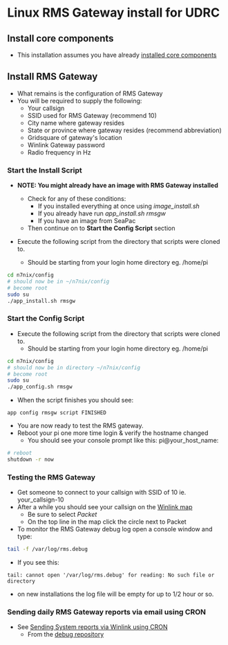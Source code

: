 # Linux RMS Gateway install for UDRC

## Install core components

* This installation assumes you have already [installed core components](https://github.com/nwdigitalradio/n7nix/blob/master/CORE_INSTALL.md)

## Install RMS Gateway

* What remains is the  configuration of RMS Gateway
* You will be required to supply the following:
  * Your callsign
  * SSID used for RMS Gateway (recommend 10)
  * City name where gateway resides
  * State or province where gateway resides (recommend abbreviation)
  * Gridsquare of gateway's location
  * Winlink Gateway password
  * Radio frequency in Hz

### Start the Install Script

* **NOTE: You might already have an image with RMS Gateway installed**
  * Check for any of these conditions:
    * If you installed everything at once using _image_install.sh_
    * If you already have run _app_install.sh rmsgw_
    * If you have an image from SeaPac
  * Then continue on to  __Start the Config Script__ section

* Execute the following script from the directory that scripts were cloned to.
  * Should be starting from your login home directory eg. /home/pi

```bash
cd n7nix/config
# should now be in ~/n7nix/config
# become root
sudo su
./app_install.sh rmsgw
```
### Start the Config Script

* Execute the following script from the directory that scripts were cloned to.
  * Should be starting from your login home directory eg. /home/pi

```bash
cd n7nix/config
# should now be in directory ~/n7nix/config
# become root
sudo su
./app_config.sh rmsgw
```

* When the script finishes you should see:
```
app config rmsgw script FINISHED
```
* You are now ready to test the RMS gateway.
* Reboot your pi one more time login & verify the hostname changed
  * You should see your console prompt like this: pi@your_host_name:

```bash
# reboot
shutdown -r now
```

### Testing the RMS Gateway
* Get someone to connect to your callsign with SSID of 10 ie. your_callsign-10
* After a while you should see your callsign on the [Winlink map](http://winlink.org/RMSChannels)
  * Be sure to select *Packet*
  * On the top line in the map click the circle next to Packet
* To monitor the RMS Gateway debug log open a console window and type:
```bash
tail -f /var/log/rms.debug
```
* If you see this:
```
tail: cannot open '/var/log/rms.debug' for reading: No such file or directory
```
* on new installations the log file will be empty for up to 1/2 hour or so.

### Sending daily RMS Gateway reports via email using CRON

* See [Sending System reports via Winlink using CRON](https://github.com/nwdigitalradio/n7nix/blob/master/debug/MAILSYSREPORT.md)
  * From the [debug repository](https://github.com/nwdigitalradio/n7nix/tree/master/debug)
